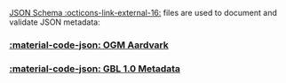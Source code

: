 [JSON Schema :octicons-link-external-16:](http://json-schema.org)  files are used to document and validate JSON metadata:


### [:material-code-json: OGM Aardvark](schema/geoblacklight-schema-aardvark.json)

### [:material-code-json: GBL 1.0 Metadata](schema/geoblacklight-schema-1.0.json)

